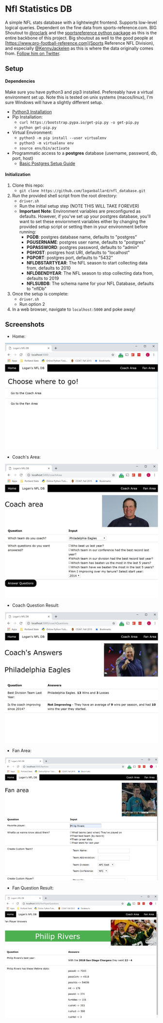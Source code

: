 # Nfl Statistics DB

A simple NFL stats database with a lightwieght frontend.  Supports low-level logical queries.  Dependent on the fine data from sports-reference.com. BIG Shoutout to [@roclark](https://github.com/roclark) and the [sportsreference python package](https://github.com/roclark/sportsreference) as this is the entire backbone of this project.  Big shoutout as well to the good people at [https://www.pro-football-reference.com](Sports Reference NFL Division), and especially [@KennyJackelen](https://github.com/kennyjackelen) as this is where the data originally comes from. [Follow him on Twitter](https://twitter.com/kennyjackelen?lang=en).

## Setup

#### Dependencies
Make sure you have python3 and pip3 installed.  Prefereably have a virtual environment set up.  Note this is tested on unix systems (macos/linux), I'm sure Windows will have a slightly different setup.

* [Python3 Installation](https://www.python.org/downloads/)
* Pip Installation: 
    * `curl https://bootstrap.pypa.io/get-pip.py -o get-pip.py`
    * `python get-pip.py`
* Virtual Environment:
    * `python3 -m pip install --user virtualenv`
    * `python3 -m virtualenv env`
    * `source env/bin/activate`
* Programmatic access to a __postgres__ database (username, password, db, port, host)
    * [Basic Postgres Setup Guide](https://www.techrepublic.com/blog/diy-it-guy/diy-a-postgresql-database-server-setup-anyone-can-handle/)

#### Initialization
1. Clone this repo:
    * `git clone https://github.com/loganballard/nfl_database.git`
2. Run the provided shell script from the root directory:
    * `driver.sh`
    * Run the initial setup step (NOTE THIS WILL TAKE FOREVER)
    * __Important Note__: Environment variables are preconfigured as defaults. However, if you've set up your postgres database, you'll want to set these enviornment variables either by changing the provided setup script or setting then in your environment before running:
        * __PGDB__: postgres database name, defaults to "postgres"
        * __PGUSERNAME__: postgres user name, defaults to "postgres"
        * __PGPASSWORD__: postgres password, defaults to "admin"
        * __PGHOST__: postgres host URI, defaults to "localhost"
        * __PGPORT__: postgres port, defaults to "5432"
        * __NFLDBSTARTYEAR__: The NFL season to start collecting data from, defaults to 2010
        * __NFLDBENDYEAR__: The NFL season to stop collecting data from, defaults to 2019
        * __NFLSUBDB__: The schema name for your NFL Database, defaults to "nflDb"
3. Once the setup is complete:
    * `driver.sh`
    * Run option 2
4. In a web browser, navigate to `localhost:5000` and poke away!

## Screenshots

* Home:

![Home](screenshots/home.jpg)

* Coach's Area:

![Coach Area](screenshots/coach.jpg)

* Coach Question Result:

![Coach Question Result](screenshots/coachAnswer.jpg)

* Fan Area:

![Fan Area](screenshots/fan.png)

* Fan Question Result:

![Fan Question Result](screenshots/fanAnswer.jpg)
